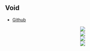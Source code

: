 ## Void
- [Github](https://github.com/VoidX0)

<!-- 连续提交代码天数记录 -->
<div align="center">
  <img align="center" src="https://github-readme-streak-stats.herokuapp.com/?theme=dracula&hide_border=true&user=VoidX0" />
</div>

<!-- GitHub提交数据 -->
<div align="center">
  <img src="https://github-readme-stats.vercel.app/api?show_icons=true&theme=dracula&hide_border=true&username=VoidX0" />
</div>

<!-- GitHub语言数据 -->
<div align="center">
  <img src="https://github-readme-stats.vercel.app/api/top-langs/?layout=compact&langs_count=6&hide=javascript,html,css&theme=dracula&hide_border=true&username=VoidX0" />
</div>

<!-- GitHub奖杯🏆 -->
<div align="center"><img  src="https://github-profile-trophy.vercel.app/?theme=dracula&row=2&column=3&no-frame=true&no-bg=true&username=VoidX0" />
